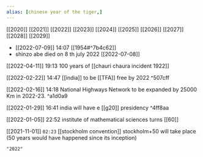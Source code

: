 ```yaml
---
alias: [chinese year of the tiger,]
---
```

[[2020]] [[2021]] [[2022]] [[2023]] [[2024]] [[2025]] [[2026]] [[2027]] [[2028]] [[2029]]

- [[2022-07-09]] 14:07 [[1954#^7b4c62]]
- shinzo abe died on 8 th july 2022 [[2022-07-08]]

[[2022-04-11]] 19:13
100 years of [[chauri chaura incident 1922]]

[[2022-02-22]] 14:47
[[india]] to be [[TFA]] free by 2022 ^507cff

[[2022-02-16]] 14:18
National Highways Network to be expanded by 25000 Km in 2022-23. ^a1d0a9

[[2022-01-29]] 16:41
india will have e [[g20]] presidency ^4ff8aa

[[2022-01-05]] 22:52
institute of mathematical sciences turns [[60]]

[[2021-11-01]]  `02:23`
[[stockholm convention]] stockholm+50 will take place (50 years would have happened since its inception)
```query
"2022"
```
